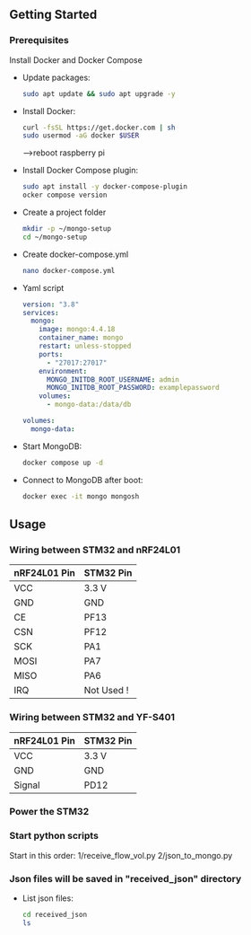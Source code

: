 
<!-- GETTING STARTED -->
## Getting Started

### Prerequisites

Install Docker and Docker Compose

* Update packages:
  ```sh
  sudo apt update && sudo apt upgrade -y
  ```

* Install Docker:
  ```sh
  curl -fsSL https://get.docker.com | sh
  sudo usermod -aG docker $USER
  ```

  -->reboot raspberry pi

* Install Docker Compose plugin:
  ```sh
  sudo apt install -y docker-compose-plugin
  ocker compose version
  ```

* Create a project folder
  ```sh
  mkdir -p ~/mongo-setup
  cd ~/mongo-setup
  ```

* Create docker-compose.yml
  ```sh
  nano docker-compose.yml
  ```

* Yaml script
  ```yaml
  version: "3.8"
  services:
    mongo:
      image: mongo:4.4.18
      container_name: mongo
      restart: unless-stopped
      ports:
        - "27017:27017"
      environment:
        MONGO_INITDB_ROOT_USERNAME: admin
        MONGO_INITDB_ROOT_PASSWORD: examplepassword
      volumes:
        - mongo-data:/data/db

  volumes:
    mongo-data:
  ```

* Start MongoDB:
  ```sh
  docker compose up -d
  ```

* Connect to MongoDB after boot:
  ```sh
  docker exec -it mongo mongosh
  ```

<!-- USAGE EXAMPLES -->
## Usage

### Wiring between STM32 and nRF24L01

| nRF24L01 Pin | STM32 Pin  | 
|--------------|------------|
| VCC          | 3.3 V      | 
| GND          | GND        |
| CE           | PF13       | 
| CSN          | PF12       |
| SCK          | PA1        | 
| MOSI         | PA7        | 
| MISO         | PA6        | 
| IRQ          | Not Used ! | 

### Wiring between STM32 and YF-S401

| nRF24L01 Pin | STM32 Pin  | 
|--------------|------------|
| VCC          | 3.3 V      | 
| GND          | GND        |
| Signal       | PD12       | 

### Power the STM32

### Start python scripts

Start in this order:
1/receive_flow_vol.py
2/json_to_mongo.py

### Json files will be saved in "received_json" directory

* List json files:
  ```sh
  cd received_json
  ls
  ```